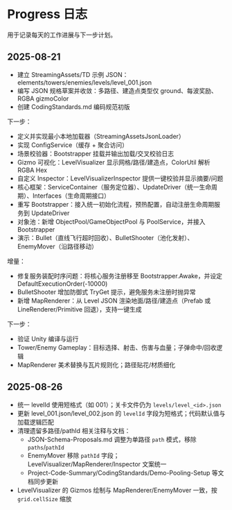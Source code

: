 # Progress 日志

用于记录每天的工作进展与下一步计划。

## 2025-08-21
- 建立 StreamingAssets/TD 示例 JSON：elements/towers/enemies/levels/level_001.json
- 编写 JSON 规格草案并收敛：多路径、建造点类型仅 ground、每波奖励、RGBA gizmoColor
- 创建 CodingStandards.md 编码规范初版

下一步：
- 定义并实现最小本地加载器（StreamingAssetsJsonLoader）
- 实现 ConfigService（缓存 + 聚合访问）
- 场景校验器：Bootstrapper 挂载并输出加载/交叉校验日志
 - Gizmo 可视化：LevelVisualizer 显示网格/路径/建造点，ColorUtil 解析 RGBA Hex
 - 自定义 Inspector：LevelVisualizerInspector 提供一键校验并显示摘要/问题
- 核心框架：ServiceContainer（服务定位器）、UpdateDriver（统一生命周期）、Interfaces（生命周期接口）
- 重写 Bootstrapper：接入统一初始化流程，预热配置，自动注册生命周期服务到 UpdateDriver
 - 对象池：新增 ObjectPool<T>/GameObjectPool 与 PoolService，并接入 Bootstrapper
 - 演示：Bullet（直线飞行超时回收）、BulletShooter（池化发射）、EnemyMover（沿路径移动）

增量：
- 修复服务装配时序问题：将核心服务注册移至 Bootstrapper.Awake，并设定 DefaultExecutionOrder(-10000)
- BulletShooter 增加防御式 TryGet 提示，避免服务未注册时抛异常
- 新增 MapRenderer：从 Level JSON 渲染地面/路径/建造点（Prefab 或 LineRenderer/Primitive 回退），支持一键生成

下一步：
- 验证 Unity 编译与运行
- Tower/Enemy Gameplay：目标选择、射击、伤害与血量；子弹命中/回收逻辑
- MapRenderer 美术替换与瓦片规则化；路径贴花/材质细化

## 2025-08-26
- 统一 levelId 使用短格式（如 001）；关卡文件仍为 `levels/level_<id>.json`
- 更新 level_001.json/level_002.json 的 `levelId` 字段为短格式；代码默认值与加载逻辑匹配
- 清理遗留多路径/pathId 相关注释与文档：
	- JSON-Schema-Proposals.md 调整为单路径 `path` 模式，移除 `paths`/`pathId`
	- EnemyMover 移除 `pathId` 字段；LevelVisualizer/MapRenderer/Inspector 文案统一
	- Project-Code-Summary/CodingStandards/Demo-Pooling-Setup 等文档同步更新
- LevelVisualizer 的 Gizmos 绘制与 MapRenderer/EnemyMover 一致，按 `grid.cellSize` 缩放
